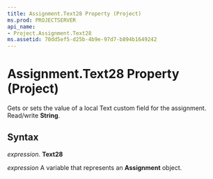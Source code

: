 ```yaml
---
title: Assignment.Text28 Property (Project)
ms.prod: PROJECTSERVER
api_name:
- Project.Assignment.Text28
ms.assetid: 70dd5ef5-d25b-4b9e-97d7-b894b1649242
---
```



# Assignment.Text28 Property (Project)

Gets or sets the value of a local Text custom field for the assignment. Read/write  **String**.


## Syntax

 _expression_. **Text28**

 _expression_ A variable that represents an **Assignment** object.


